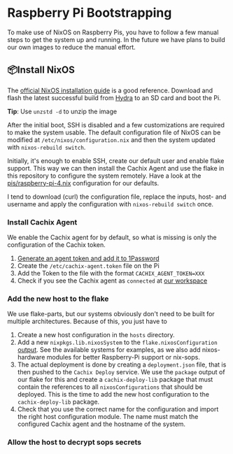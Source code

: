 # Raspberry Pi Bootstrapping

To make use of NixOS on Raspberry Pis, you have to follow a few manual steps to get the system up and running.
In the future we have plans to build our own images to reduce the manual effort.

## 📦Install NixOS
The [official NixOS installation guide](https://nix.dev/tutorials/nixos/installing-nixos-on-a-raspberry-pi.html) is a good reference.
Download and flash the latest successful build from [Hydra](https://hydra.nixos.org/job/nixos/trunk-combined/nixos.sd_image.aarch64-linux) to an SD card and boot the Pi.

**Tip**: Use `unzstd -d` to unzip the image

After the initial boot, SSH is disabled and a few customizations are required to make the system usable.
The default configuration file of NixOS can be modified at `/etc/nixos/configuration.nix` and then the system updated with `nixos-rebuild switch`.

Initially, it's enough to enable SSH, create our default user and enable flake support. This way we can then install the Cachix Agent and use the flake in this repository to configure the system remotely. Have a look at the [pis/raspberry-pi-4.nix](../hosts/pis/raspberry-pi-4.nix) configuration for our defaults.

I tend to download (curl) the configuration file, replace the inputs, host- and username and apply the configuration with `nixos-rebuild switch` once. 

### Install Cachix Agent

We enable the Cachix agent for by default, so what is missing is only the configuration of the Cachix token.

1. [Generate an agent token and add it to 1Password](https://docs.cachix.org/deploy/running-an-agent/#generate-agent-token)
2. Create the `/etc/cachix-agent.token` file on the Pi
3. Add the Token to the file with the format `CACHIX_AGENT_TOKEN=XXX`
4. Check if you see the Cachix agent as `connected` at [our workspace](https://app.cachix.org/deploy/)

### Add the new host to the flake

We use flake-parts, but our systems obviously don't need to be built for multiple architectures.
Because of this, you just have to 

1. Create a new host configuration in the `hosts` directory.
2. Add a new `nixpkgs.lib.nixosSystem` to the `flake.nixosConfiguration` [output](https://flake.parts/options/flake-parts#opt-flake.nixosConfigurations).  See the available systems for examples, as we also add nixos-hardware modules for better Raspberry-Pi support or nix-sops. 
3. The actual deployment is done by creating a `deployment.json` file, that is then pushed to the `Cachix Deploy` service. We use the `package` output of our flake for this and create a `cachix-deploy-lib` package that must contain the references to all `nixosConfigurations` that should be deployed. This is the time to add the new host configuration to the `cachix-deploy-lib` package.
4. Check that you use the correct name for the configuration and import the right host configuration module. The name must match the configured Cachix agent and the hostname of the system.

### Allow the host to decrypt sops secrets


